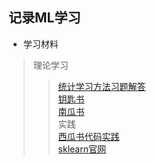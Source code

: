 ## 记录ML学习

- 学习材料  
> 理论学习  
> > [统计学习方法习题解答](https://github.com/datawhalechina/statistical-learning-method-solutions-manual/tree/master)  
> > [钥匙书](https://github.com/datawhalechina/key-book/tree/master)  
> > [南瓜书](https://github.com/datawhalechina/pumpkin-book)  
> 实践  
> > [西瓜书代码实践](https://github.com/datawhalechina/machine-learning-toy-code)  
> > [sklearn官网](https://scikit-learn.org/stable/index.html)  
